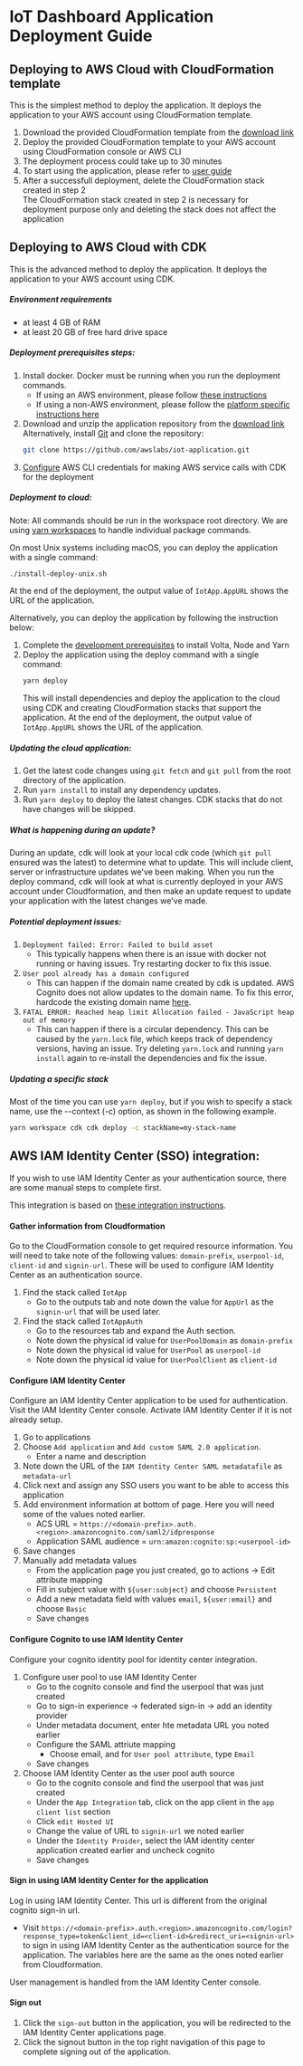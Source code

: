 # IoT Dashboard Application Deployment Guide

## Deploying to AWS Cloud with CloudFormation template

This is the simplest method to deploy the application. It deploys the application to your AWS account using CloudFormation template.

1. Download the provided CloudFormation template from the [download link](../app-deployment-cfn.template.yaml)
1. Deploy the provided CloudFormation template to your AWS account using CloudFormation console or AWS CLI
1. The deployment process could take up to 30 minutes
1. To start using the application, please refer to [user guide](../userguide/README.md)
1. After a successfull deployment, delete the CloudFormation stack created in step 2  
   The CloudFormation stack created in step 2 is necessary for deployment purpose only and deleting the stack does not affect the application

## Deploying to AWS Cloud with CDK

This is the advanced method to deploy the application. It deploys the application to your AWS account using CDK.

##### Environment requirements

* at least 4 GB of RAM
* at least 20 GB of free hard drive space

##### Deployment prerequisites steps:

1. Install docker. Docker must be running when you run the deployment commands.
   * If using an AWS environment, please follow [these instructions](https://docs.aws.amazon.com/serverless-application-model/latest/developerguide/install-docker.html)
   * If using a non-AWS environment, please follow the [platform specific instructions here](https://docs.docker.com/engine/install/)
1. Download and unzip the application repository from the [download link](https://github.com/awslabs/iot-application/archive/refs/heads/main.zip)
   Alternatively, install [Git](https://git-scm.com/book/en/v2/Getting-Started-Installing-Git) and clone the repository:
   ```sh
   git clone https://github.com/awslabs/iot-application.git
   ```
1. [Configure](https://docs.aws.amazon.com/cli/latest/userguide/cli-chap-configure.html) AWS CLI credentials for making AWS service calls with CDK for the deployment

##### Deployment to cloud:

Note: All commands should be run in the workspace root directory. We are using [yarn workspaces](https://classic.yarnpkg.com/lang/en/docs/workspaces/) to handle individual package commands.

On most Unix systems including macOS, you can deploy the application with a single command:
```sh
./install-deploy-unix.sh
```
At the end of the deployment, the output value of `IotApp.AppURL` shows the URL of the application.

Alternatively, you can deploy the application by following the instruction below:

1. Complete the [development prerequisites](../developmentguide/README.md#prerequisites) to install Volta, Node and Yarn
1. Deploy the application using the deploy command with a single command:
   ```sh
   yarn deploy
   ```
   This will install dependencies and deploy the application to the cloud using CDK and creating CloudFormation stacks that support the application.
   At the end of the deployment, the output value of `IotApp.AppURL` shows the URL of the application.

##### Updating the cloud application:
1. Get the latest code changes using `git fetch` and `git pull` from the root directory of the application.
1. Run `yarn install` to install any dependency updates.
1. Run `yarn deploy` to deploy the latest changes. CDK stacks that do not have changes will be skipped.

##### What is happening during an update?
During an update, cdk will look at your local cdk code (which `git pull` ensured was the latest) to determine what to update. This will include client, server or infrastructure updates we've been making. When you run the deploy command, cdk will look at what is currently deployed in your AWS account under Cloudformation, and then make an update request to update your application with the latest changes we've made.

##### Potential deployment issues:
1. `Deployment failed: Error: Failed to build asset`
   * This typically happens when there is an issue with docker not running or having issues. Try restarting docker to fix this issue.
1. `User pool already has a domain configured`
   * This can happen if the domain name created by cdk is updated. AWS Cognito does not allow updates to the domain name. To fix this error, hardcode the existing domain name [here](https://github.com/awslabs/iot-application/blob/main/cdk/lib/auth/auth-stack.ts#L38).
1. `FATAL ERROR: Reached heap limit Allocation failed - JavaScript heap out of memory`
   * This can happen if there is a circular dependency. This can be caused by the `yarn.lock` file, which keeps track of dependency versions, having an issue. Try deleting `yarn.lock` and running `yarn install` again to re-install the dependencies and fix the issue.

##### Updating a specific stack
Most of the time you can use `yarn deploy`, but if you wish to specify a stack name, use the --context (-c) option, as shown in the following example.

```sh
yarn workspace cdk cdk deploy -c stackName=my-stack-name
```

## AWS IAM Identity Center (SSO) integration:
If you wish to use IAM Identity Center as your authentication source, there are some manual steps to complete first.

This integration is based on [these integration instructions](https://repost.aws/knowledge-center/cognito-user-pool-iam-integration).

#### Gather information from Cloudformation
Go to the CloudFormation console to get required resource information. You will need to take note of the following values: `domain-prefix`, `userpool-id`, `client-id` and `signin-url`. These will be used to configure IAM Identity Center as an authentication source.
1. Find the stack called `IotApp`
   * Go to the outputs tab and note down the value for `AppUrl` as the `signin-url` that will be used later.
1. Find the stack called `IotAppAuth`
   * Go to the resources tab and expand the Auth section.
   * Note down the physical id value for `UserPoolDomain` as `domain-prefix`
   * Note down the physical id value for `UserPool` as `userpool-id`
   * Note down the physical id value for `UserPoolClient` as `client-id`
#### Configure IAM Identity Center
Configure an IAM Identity Center application to be used for authentication. Visit the IAM Identity Center console. Activate IAM Identity Center if it is not already setup.
1. Go to applications
1. Choose `Add application` and `Add custom SAML 2.0 application`.
   * Enter a name and description
1. Note down the URL of the `IAM Identity Center SAML metadatafile` as `metadata-url`
1. Click next and assign any SSO users you want to be able to access this application
1. Add environment information at bottom of page. Here you will need some of the values noted earlier.
   * ACS URL = `https://<domain-prefix>.auth.<region>.amazoncognito.com/saml2/idpresponse`
   * Application SAML audience = `urn:amazon:cognito:sp:<userpool-id>`
1. Save changes
1. Manually add metadata values
   * From the application page you just created, go to actions &rarr; Edit attribute mapping
   * Fill in subject value with `${user:subject}` and choose `Persistent`
   * Add a new metadata field with values `email`, `${user:email}` and choose `Basic`
   * Save changes
#### Configure Cognito to use IAM Identity Center
Configure your cognito identity pool for identity center integration.
1. Configure user pool to use IAM Identity Center
   * Go to the cognito console and find the userpool that was just created
   * Go to sign-in experience &rarr; federated sign-in &rarr; add an identity provider
   * Under metadata document, enter hte metadata URL you noted earlier
   * Configure the SAML attriute mapping
      * Choose email, and for `User pool attribute`, type `Email`
   * Save changes
1. Choose IAM Identity Center as the user pool auth source
   * Go to the cognito console and find the userpool that was just created
   * Under the `App Integration` tab, click on the app client in the `app client list` section
   * Click `edit Hosted UI`
   * Change the value of URL to `signin-url` we noted earlier
   * Under the `Identity Proider`, select the IAM identity center application created earlier and uncheck cognito
   * Save changes
#### Sign in using IAM Identity Center for the application
Log in using IAM Identity Center. This url is different from the original cognito sign-in url.
   * Visit `https://<domain-prefix>.auth.<region>.amazoncognito.com/login?response_type=token&client_id=<client-id>&redirect_uri=<signin-url>` to sign in using IAM Identity Center as the authentication source for the application. The variables here are the same as the ones noted earlier from Cloudformation.

User management is handled from the IAM Identity Center console.

#### Sign out
1. Click the `sign-out` button in the application, you will be redirected to the IAM Identity Center applications page. 
1. Click the signout button in the top right navigation of this page to complete signing out of the application.
